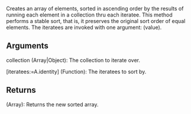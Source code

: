 Creates an array of elements, sorted in ascending order by the results of running each element in a collection thru each iteratee. This method performs a stable sort, that is, it preserves the original sort order of equal elements. The iteratees are invoked with one argument: (value).


## Arguments
collection (Array|Object): The collection to iterate over.

[iteratees:=A.identity] (Function): The iteratees to sort by.


## Returns
(Array): Returns the new sorted array.
